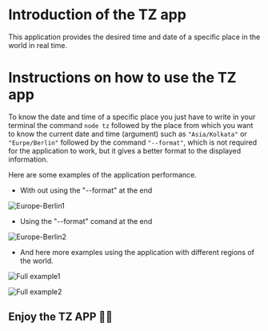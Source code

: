 # Introduction of the TZ app

This application provides the desired time and date of a specific place in the world in real time.

# Instructions on how to use the TZ app

To know the date and time of a specific place you just have to write in your terminal the command `node tz` followed by the place from which you want to know the current date and time (argument) such as `"Asia/Kolkata"` or `"Eurpe/Berlin"` followed by the command `"--format"`, which is not required for the application to work, but it gives a better format to the displayed information.

Here are some examples of the application performance.

- With out using the "--format" at the end

![Europe-Berlin1](https://user-images.githubusercontent.com/70856584/200142839-5e4ae58e-3773-4a52-8067-1f548c3855c4.jpg)


- Using the "--format" comand at the end

![Europe-Berlin2](https://user-images.githubusercontent.com/70856584/200142844-d37f2d3f-0f96-41ac-a2b1-18e12168809f.jpg)


- And here more examples using the application with different regions of the world.

![Full example1](https://user-images.githubusercontent.com/70856584/200142851-126051ec-8fc3-4b7f-ace2-6a3755563dce.jpg)

![Full example2](https://user-images.githubusercontent.com/70856584/200142855-e0925146-11a5-4e04-b0bc-808f7c45c72d.jpg)

## Enjoy the TZ APP :muscle::sunglasses:
